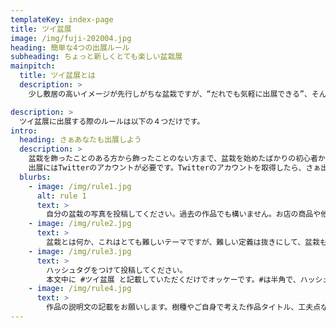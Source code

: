 ```yaml
---
templateKey: index-page
title: ツイ盆展
image: /img/fuji-202004.jpg
heading: 簡単な4つの出展ルール
subheading: ちょっと新しくとても楽しい盆栽展
mainpitch:
  title: ツイ盆展とは
  description: >
    少し敷居の高いイメージが先行しがちな盆栽ですが、“だれでも気軽に出展できる”、そんな敷居のひく〜い展示会を目指してできたオンライン盆栽展、それが「ツイ盆展」です。

description: >
  ツイ盆展に出展する際のルールは以下の４つだけです。
intro:
  heading: さぁあなたも出展しよう
  description: >
    盆栽を飾ったことのある方から飾ったことのない方まで、盆栽を始めたばかりの初心者から樹齢何十年という木を育てているベテランさんまで、誰でも出展して誰でも楽しめる盆栽展です。
    出展にはTwitterのアカウントが必要です。Twitterのアカウントを取得したら、さぁ出展しましょう。
  blurbs:
    - image: /img/rule1.jpg
      alt: rule 1
      text: >
        自分の盆栽の写真を投稿してください。過去の作品でも構いません。お店の商品や他者の盆栽の投稿はお控えください。
    - image: /img/rule2.jpg
      text: >
        盆栽とは何か、これはとても難しいテーマですが、難しい定義は抜きにして、盆栽もしくはそれを目指して作っている木や草ものなどを飾って投稿してください。
    - image: /img/rule3.jpg
      text: >
        ハッシュタグをつけて投稿してください。
        本文中に #ツイ盆展 と記載していただくだけでオッケーです。#は半角で、ハッシュタグの前後には改行またはスペースが必要です。
    - image: /img/rule4.jpg
      text: >
        作品の説明文の記載をお願いします。樹種やご自身で考えた作品タイトル、工夫点など、補足説明などがあるとみる人がより楽しめます。
---
```

